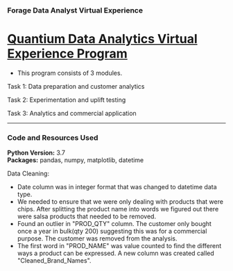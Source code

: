 ### Forage Data Analyst Virtual Experience

# [Quantium Data Analytics Virtual Experience Program](https://www.theforage.com/virtual-internships/NkaC7knWtjSbi6aYv)

- This program consists of 3 modules.

Task 1: Data preparation and customer analytics

Task 2: Experimentation and uplift testing

Task 3: Analytics and commercial application


---

### Code and Resources Used
**Python Version:** 3.7\
**Packages:** pandas, numpy, matplotlib, datetime

Data Cleaning:

* Date column was in integer format that was changed to datetime data type.
* We needed to ensure that we were only dealing with products that were chips. After splitting the product name into words we figured out there were salsa products that needed to be removed. 
* Found an outlier in "PROD_QTY" column. The customer only bought once a year in bulk(qty 200) suggesting this was for a commercial purpose. The customer was removed from the analysis.
* The first word in "PROD_NAME" was value counted to find the different ways a product can be expressed. A new column was created called "Cleaned_Brand_Names".
